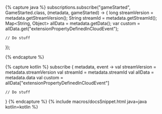 {% capture java %}
subscriptions.subscribe("gameStarted", GameStarted.class, (metadata, gameStarted) -> {
    long streamVersion = metadata.getStreamVersion();
    String streamId = metadata.getStreamId();
    Map<String, Object> allData = metadata.getData();
    var custom = allData.get("extensionPropertyDefinedInCloudEvent");
    
    // Do stuff
});

{% endcapture %}

{% capture kotlin %}
subscribe<GameStarted> { metadata, event ->
    val streamVersion = metadata.streamVersion
    val streamId = metadata.streamId
    val allData = metadata.data
    val custom = allData["extensionPropertyDefinedInCloudEvent"]
    
    // Do stuff
}
{% endcapture %}
{% include macros/docsSnippet.html java=java kotlin=kotlin %}
